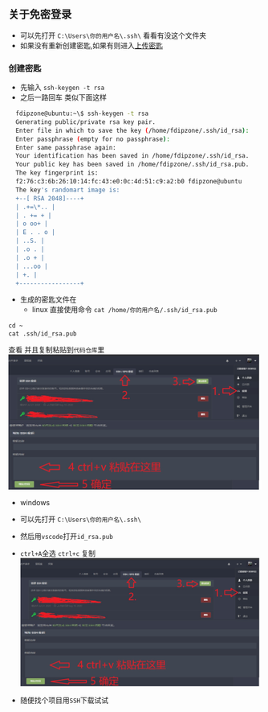 ## 关于免密登录

- 可以先打开 `C:\Users\你的用户名\.ssh\` 看看有没这个文件夹
- 如果没有重新创建密匙,如果有则进入[上传密匙](####上传密匙)

### 创建密匙

- 先输入 `ssh-keygen -t rsa`
- 之后一路回车 类似下面这样

```sh
  fdipzone@ubuntu:~\$ ssh-keygen -t rsa
  Generating public/private rsa key pair.
  Enter file in which to save the key (/home/fdipzone/.ssh/id_rsa):
  Enter passphrase (empty for no passphrase):
  Enter same passphrase again:
  Your identification has been saved in /home/fdipzone/.ssh/id_rsa.
  Your public key has been saved in /home/fdipzone/.ssh/id_rsa.pub.
  The key fingerprint is:
  f2:76:c3:6b:26:10:14:fc:43:e0:0c:4d:51:c9:a2:b0 fdipzone@ubuntu
  The key's randomart image is:
  +--[ RSA 2048]----+
  | .+=\*.. |
  | . += + |
  | o oo+ |
  | E . . o |
  | ..S. |
  | .o . |
  | .o + |
  | ...oo |
  | +. |
  +-----------------+
```

- 生成的密匙文件在 
  - linux 
  直接使用命令 `cat /home/你的用户名/.ssh/id_rsa.pub` 
```
cd ~
cat .ssh/id_rsa.pub
```
  查看 并且复制粘贴到`代码仓库`里
    ![avatar](../pic/免密登录.jpg)

  - windows 
  - 可以先打开 `C:\Users\你的用户名\.ssh\`
  - 然后用`vscode`打开`id_rsa.pub`
  - `ctrl+A`全选 `ctrl+c` 复制
    ![avatar](../pic/免密登录.jpg)

- 随便找个项目用`SSH`下载试试
